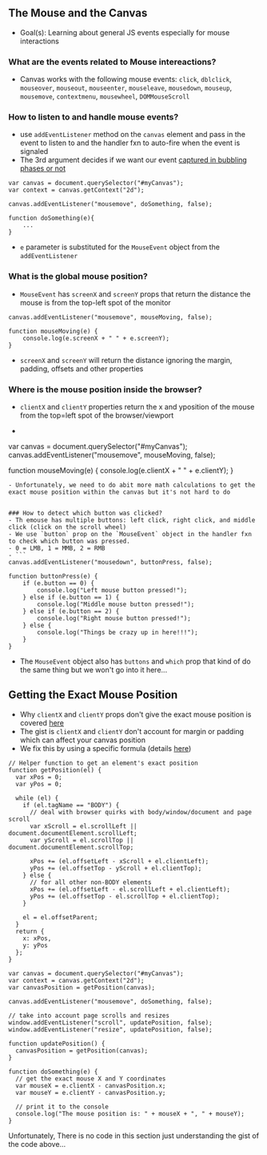 ## The Mouse and the Canvas
- Goal(s): Learning about general JS events especially for mouse interactions



### What are the events related to Mouse intereactions?
- Canvas works with the following mouse events: `click`, `dblclick`, `mouseover`, `mouseout`, `mouseenter`, `mouseleave`, `mousedown`, `mouseup`, `mousemove`, `contextmenu`, `mousewheel`, `DOMMouseScroll` 


### How to listen to and handle mouse events?
- use `addEventListener` method on the `canvas` element and pass in the event to listen to and the handler fxn to auto-fire when the event is signaled
- The 3rd argument decides if we want our event [captured in bubbling phases or not](https://www.kirupa.com/html5/event_capturing_bubbling_javascript.htm)
```
var canvas = document.querySelector("#myCanvas");
var context = canvas.getContext("2d");
 
canvas.addEventListener("mousemove", doSomething, false);

function doSomething(e){
    ...
}
```
- `e` parameter is substituted for the `MouseEvent` object from the `addEventListener`


### What is the global mouse position?
- `MouseEvent` has `screenX` and `screenY` props that return the distance the mouse is from the top-left spot of the monitor
```
canvas.addEventListener("mousemove", mouseMoving, false);
 
function mouseMoving(e) {
    console.log(e.screenX + " " + e.screenY);
}
```
- `screenX` and `screenY` will return the distance ignoring the margin, padding, offsets and other properties



### Where is the mouse position inside the browser?
- `clientX` and `clientY` properties return the x and yposition of the mouse from the top=left spot of the browser/viewport
- ```
var canvas = document.querySelector("#myCanvas");
canvas.addEventListener("mousemove", mouseMoving, false);
 
function mouseMoving(e) {
    console.log(e.clientX + " " + e.clientY);
}
```
- Unfortunately, we need to do abit more math calculations to get the exact mouse position within the canvas but it's not hard to do


### How to detect which button was clicked?
- Th emouse has multiple buttons: left click, right click, and middle click (click on the scroll wheel)
- We use `button` prop on the `MouseEvent` object in the handler fxn to check which button was pressed. 
- 0 = LMB, 1 = MMB, 2 = RMB
- ```
canvas.addEventListener("mousedown", buttonPress, false);
 
function buttonPress(e) {
    if (e.button == 0) {
        console.log("Left mouse button pressed!");
    } else if (e.button == 1) {
        console.log("Middle mouse button pressed!");
    } else if (e.button == 2) {
        console.log("Right mouse button pressed!");
    } else {
        console.log("Things be crazy up in here!!!");
    }
}
```
- The `MouseEvent` object also has `buttons` and `which` prop that kind of do the same thing but we won't go into it here...


## Getting the Exact Mouse Position 

- Why `clientX` and `clientY` props don't give the exact mouse position is covered [here](https://www.kirupa.com/html5/getting_mouse_click_position.htm)
- The gist is `clientX` and `clientY` don't account for margin or padding which can affect your canvas position
- We fix this by using a specific formula (details [here](https://www.kirupa.com/html5/get_element_position_using_javascript.htm))
```
// Helper function to get an element's exact position
function getPosition(el) {
  var xPos = 0;
  var yPos = 0;
 
  while (el) {
    if (el.tagName == "BODY") {
      // deal with browser quirks with body/window/document and page scroll
      var xScroll = el.scrollLeft || document.documentElement.scrollLeft;
      var yScroll = el.scrollTop || document.documentElement.scrollTop;
 
      xPos += (el.offsetLeft - xScroll + el.clientLeft);
      yPos += (el.offsetTop - yScroll + el.clientTop);
    } else {
      // for all other non-BODY elements
      xPos += (el.offsetLeft - el.scrollLeft + el.clientLeft);
      yPos += (el.offsetTop - el.scrollTop + el.clientTop);
    }

    el = el.offsetParent;
  }
  return {
    x: xPos,
    y: yPos
  };
}
```

```
var canvas = document.querySelector("#myCanvas");
var context = canvas.getContext("2d");
var canvasPosition = getPosition(canvas);
 
canvas.addEventListener("mousemove", doSomething, false);
 
// take into account page scrolls and resizes
window.addEventListener("scroll", updatePosition, false);
window.addEventListener("resize", updatePosition, false);
 
function updatePosition() {
  canvasPosition = getPosition(canvas);
}
 
function doSomething(e) {
  // get the exact mouse X and Y coordinates
  var mouseX = e.clientX - canvasPosition.x;
  var mouseY = e.clientY - canvasPosition.y;
 
  // print it to the console
  console.log("The mouse position is: " + mouseX + ", " + mouseY);
}
```

Unfortunately, There is no code in this section just understanding the gist of the code above...